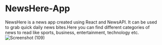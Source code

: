 # NewsHere-App
NewsHere is a news app created using React and NewsAPI. It can be used to grab quick daily news bites.Here you can find different categories of news to read like sports, business, entertainment, technology etc.
![Screenshot (109)](https://user-images.githubusercontent.com/88241622/216819678-3c702e43-bf4f-407b-bb1c-dab514564595.png)
